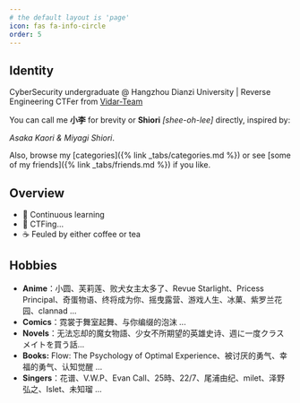 ```yaml
---
# the default layout is 'page'
icon: fas fa-info-circle
order: 5
---
```


## Identity

CyberSecurity undergraduate @ Hangzhou Dianzi University \| Reverse Engineering CTFer from [Vidar-Team](https://vidar.club/)

You can call me **小李** for brevity or **Shiori** *[shee-oh-lee\]* directly, inspired by: 

*Asaka Kaori* *&* *Miyagi Shiori*.

Also, browse my [categories]({% link _tabs/categories.md %}) or see [some of my friends]({% link _tabs/friends.md %}) if you like.

## Overview
- 📖 Continuous learning
- 🚩 CTFing...
- ☕ Feuled by either coffee or tea

## Hobbies
- **Anime**：小圆、芙莉莲、败犬女主太多了、Revue Starlight、Pricess Principal、奇蛋物语、终将成为你、摇曳露营、游戏人生、冰菓、紫罗兰花园、clannad ...
- **Comics**：霓裳于舞室起舞、与你编缀的泡沫 ...
- **Novels**：无法忘却的魔女物語、少女不所期望的英雄史诗、週に一度クラスメイトを買う話...
- **Books:** Flow: The Psychology of Optimal Experience、被讨厌的勇气、幸福的勇气、认知觉醒 ...
- **Singers**：花谱、V.W.P、Evan Call、25時、22/7、尾浦由纪、milet、泽野弘之、Islet、未知瑠 ...